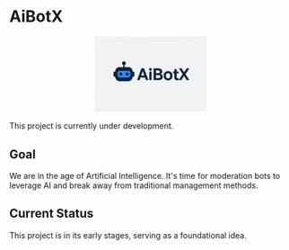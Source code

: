 # AiBotX

<p align="center">
  <img src="AiBotX.png" alt="AiBotX" width="200"/>
</p>

This project is currently under development.

## Goal

We are in the age of Artificial Intelligence. It's time for moderation bots to leverage AI and break away from traditional management methods.

## Current Status

This project is in its early stages, serving as a foundational idea.